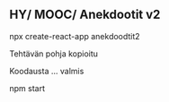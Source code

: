 
## HY/ MOOC/ Anekdootit v2

npx create-react-app anekdoodtit2

Tehtävän pohja kopioitu

Koodausta ... valmis

npm start



